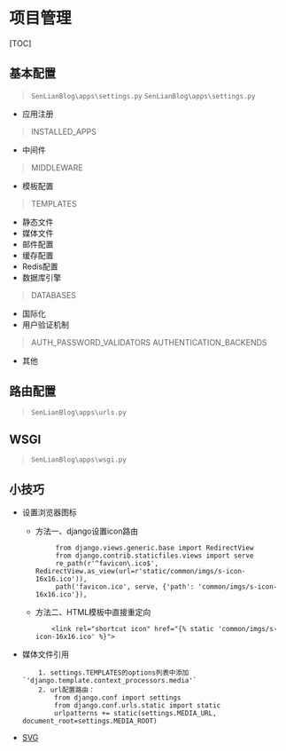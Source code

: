 # 项目管理 #
[TOC]
## 基本配置 ##
> `SenLianBlog\apps\settings.py`
> `SenLianBlog\apps\settings.py`
- 应用注册
> INSTALLED_APPS

- 中间件
> MIDDLEWARE

- 模板配置
> TEMPLATES

- 静态文件
- 媒体文件
- 邮件配置
- 缓存配置
- Redis配置
- 数据库引擎
> DATABASES

- 国际化
- 用户验证机制
> AUTH_PASSWORD_VALIDATORS
> AUTHENTICATION_BACKENDS

- 其他

## 路由配置 ##
> `SenLianBlog\apps\urls.py`

## WSGI ##
> `SenLianBlog\apps\wsgi.py`

## 小技巧 ##  
- 设置浏览器图标
   - 方法一、django设置icon路由
       ```icon
            from django.views.generic.base import RedirectView
            from django.contrib.staticfiles.views import serve 
            re_path(r'^favicon\.ico$', RedirectView.as_view(url=r'static/common/imgs/s-icon-16x16.ico')),
            path('favicon.ico', serve, {'path': 'common/imgs/s-icon-16x16.ico'}),           
        ```
           
   - 方法二、HTML模板中直接重定向 
        ```html-icon
            <link rel="shortcut icon" href="{% static 'common/imgs/s-icon-16x16.ico' %}">
        ```


- 媒体文件引用
    ```media
        1. settings.TEMPLATES的options列表中添加`'django.template.context_processors.media'`
        2. url配置路由：
            from django.conf import settings
            from django.conf.urls.static import static
            urlpatterns += static(settings.MEDIA_URL, document_root=settings.MEDIA_ROOT)
    ```
    
- [SVG](<http://www.ruanyifeng.com/blog/2018/08/svg.html>)    